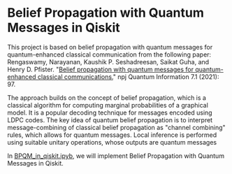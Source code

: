 # **Belief Propagation with Quantum Messages in Qiskit**

This project is based on belief propagation with quantum messages for quantum-enhanced classical communication from the following paper: Rengaswamy, Narayanan, Kaushik P. Seshadreesan, Saikat Guha, and Henry D. Pfister. \"[Belief propagation with quantum messages for quantum-enhanced classical communications.](https://www.nature.com/articles/s41534-021-00422-1)\" npj Quantum Information 7.1 (2021): 97.

The approach builds on the concept of belief propagation, which is a classical algorithm for computing marginal probabilities of a graphical model. It is a popular decoding technique for messages encoded using LDPC codes. The key idea of quantum belief propagation is to interpret message-combining of classical belief propagation as \"channel combining\" rules, which allows for quantum messages. Local inference is performed using suitable unitary operations, whose outputs are quantum messages

In [BPQM_in_qiskit.ipyb](https://github.com/nayakanuj/QAP/blob/main/BPQM_in_qiskit.ipynb), we will implement Belief Propagation with Quantum Messages in Qiskit.
